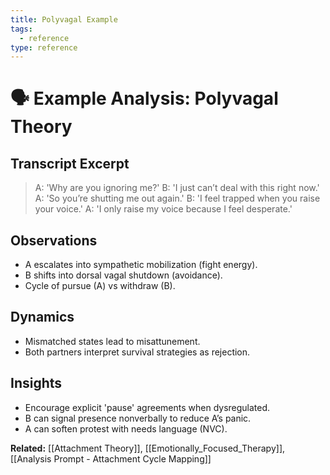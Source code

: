 ```yaml
---
title: Polyvagal Example
tags:
  - reference
type: reference
---
```


<!-- @format -->

# 🗣 Example Analysis: Polyvagal Theory

## Transcript Excerpt

> A: 'Why are you ignoring me?'
> B: 'I just can’t deal with this right now.'
> A: 'So you’re shutting me out again.'
> B: 'I feel trapped when you raise your voice.'
> A: 'I only raise my voice because I feel desperate.'

## Observations

- A escalates into sympathetic mobilization (fight energy).
- B shifts into dorsal vagal shutdown (avoidance).
- Cycle of pursue (A) vs withdraw (B).

## Dynamics

- Mismatched states lead to misattunement.
- Both partners interpret survival strategies as rejection.

## Insights

- Encourage explicit 'pause' agreements when dysregulated.
- B can signal presence nonverbally to reduce A’s panic.
- A can soften protest with needs language (NVC).

**Related:** [[Attachment Theory]], [[Emotionally_Focused_Therapy]], [[Analysis Prompt - Attachment Cycle Mapping]]
